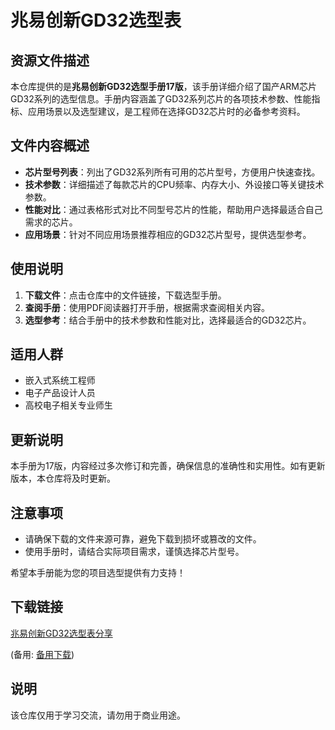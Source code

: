 # 兆易创新GD32选型表

## 资源文件描述

本仓库提供的是**兆易创新GD32选型手册17版**，该手册详细介绍了国产ARM芯片GD32系列的选型信息。手册内容涵盖了GD32系列芯片的各项技术参数、性能指标、应用场景以及选型建议，是工程师在选择GD32芯片时的必备参考资料。

## 文件内容概述

- **芯片型号列表**：列出了GD32系列所有可用的芯片型号，方便用户快速查找。
- **技术参数**：详细描述了每款芯片的CPU频率、内存大小、外设接口等关键技术参数。
- **性能对比**：通过表格形式对比不同型号芯片的性能，帮助用户选择最适合自己需求的芯片。
- **应用场景**：针对不同应用场景推荐相应的GD32芯片型号，提供选型参考。

## 使用说明

1. **下载文件**：点击仓库中的文件链接，下载选型手册。
2. **查阅手册**：使用PDF阅读器打开手册，根据需求查阅相关内容。
3. **选型参考**：结合手册中的技术参数和性能对比，选择最适合的GD32芯片。

## 适用人群

- 嵌入式系统工程师
- 电子产品设计人员
- 高校电子相关专业师生

## 更新说明

本手册为17版，内容经过多次修订和完善，确保信息的准确性和实用性。如有更新版本，本仓库将及时更新。

## 注意事项

- 请确保下载的文件来源可靠，避免下载到损坏或篡改的文件。
- 使用手册时，请结合实际项目需求，谨慎选择芯片型号。

希望本手册能为您的项目选型提供有力支持！

## 下载链接
[兆易创新GD32选型表分享](https://pan.quark.cn/s/87029a4cbdeb) 

(备用: [备用下载](https://pan.baidu.com/s/1L3NpQxsFh7nz8DPXI2JN0w?pwd=1234))

## 说明

该仓库仅用于学习交流，请勿用于商业用途。
